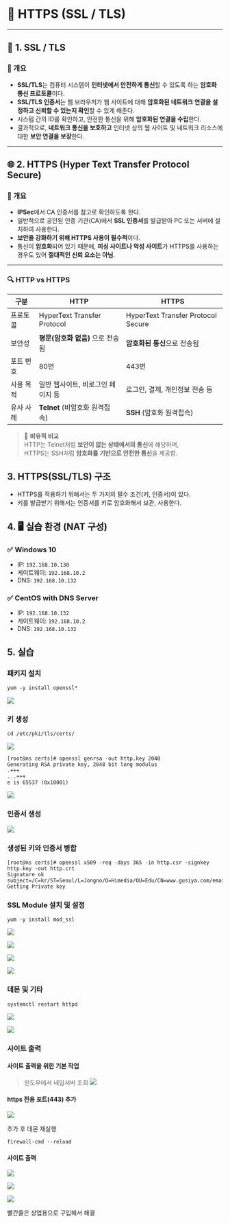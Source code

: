 # 📘 HTTPS (SSL / TLS)

---

## 🔐 1. SSL / TLS

### 📌 개요
- **SSL/TLS**는 컴퓨터 시스템이 **인터넷에서 안전하게 통신**할 수 있도록 하는 **암호화 통신 프로토콜**이다.
- **SSL/TLS 인증서**는 웹 브라우저가 웹 사이트에 대해 **암호화된 네트워크 연결을 설정하고 신뢰할 수 있는지 확인**할 수 있게 해준다.
- 시스템 간의 ID를 확인하고, 안전한 통신을 위해 **암호화된 연결을 수립**한다.
- 결과적으로, **네트워크 통신을 보호하고** 인터넷 상의 웹 사이트 및 네트워크 리소스에 대한 **보안 연결을 보장**한다.

---

## 🌐 2. HTTPS (Hyper Text Transfer Protocol Secure)

### 📌 개요
- **IPSec**에서 CA 인증서를 참고로 확인하도록 한다.
- 일반적으로 공인된 인증 기관(CA)에서 **SSL 인증서**를 발급받아 PC 또는 서버에 설치하여 사용한다.
- **보안을 강화하기 위해 HTTPS 사용이 필수적**이다.
- 통신이 **암호화**되어 있기 때문에, **피싱 사이트나 악성 사이트**가 HTTPS를 사용하는 경우도 있어 **절대적인 신뢰 요소는 아님**.

---

### 🔍 HTTP vs HTTPS

| 구분 | HTTP | HTTPS |
|------|------|-------|
| 프로토콜 | HyperText Transfer Protocol | HyperText Transfer Protocol Secure |
| 보안성 | **평문(암호화 없음)** 으로 전송됨 | **암호화된 통신**으로 전송됨 |
| 포트 번호 | 80번 | 443번 |
| 사용 목적 | 일반 웹사이트, 비로그인 페이지 등 | 로그인, 결제, 개인정보 전송 등 |
| 유사 사례 | **Telnet** (비암호화 원격접속) | **SSH** (암호화 원격접속) |

> 📌 **비유적 비교**  
> HTTP는 Telnet처럼 **보안이 없는 상태에서의 통신**에 해당하며,  
> HTTPS는 SSH처럼 **암호화를 기반으로 안전한 통신**을 제공함.

## 3. HTTPS(SSL/TLS) 구조

- HTTPS를 적용하기 위해서는 두 가지의 필수 조건(키, 인증서)이 있다.
- 키를 발급받기 위해서는 인증서를 키로 암호화해서 보관, 사용한다.


## 4. 🖥️ 실습 환경 (NAT 구성)

### ✅ Windows 10
- IP: `192.168.10.130`
- 게이트웨이: `192.168.10.2`
- DNS: `192.168.10.132`

### ✅ CentOS with DNS Server
- IP: `192.168.10.132`
- 게이트웨이: `192.168.10.2`
- DNS: `192.168.10.132`

## 5. 실습

### 패키지 설치
```
yum -y install openssl*
```
![](./img/HTTPS.img/0001.png)

### 키 생성
```
cd /etc/pki/tls/certs/
```
![](./img/HTTPS.img/0002.png)

```
[root@ns certs]# openssl genrsa -out http.key 2048
Generating RSA private key, 2048 bit long modulus
.+++
...+++
e is 65537 (0x10001)
```

![](./img/HTTPS.img/0003.png)

### 인증서 생성

![](./img/HTTPS.img/0004.png)


### 생성된 키와 인증서 병합

```
[root@ns certs]# openssl x509 -req -days 365 -in http.csr -signkey http.key -out http.crt
Signature ok
subject=/C=kr/ST=Seoul/L=Jongno/O=Himedia/OU=Edu/CN=www.gusiya.com/emailAddress=samadal@gusiya.com
Getting Private key
```

### SSL Module 설치 및 설정
```
yum -y install mod_ssl
```
![](./img/HTTPS.img/0005.png)

![](./img/HTTPS.img/0006.png)

![](./img/HTTPS.img/0007.png)

![](./img/HTTPS.img/0008.png)

### 데몬 및 기타

```
systemctl restart httpd
```
![](./img/HTTPS.img/0009.png)

![](./img/HTTPS.img/0010.png)


### 사이트 출력

#### 사이트 출력을 위한 기본 작업
>윈도우에서 네임서버 조회
![](./img/HTTPS.img/0011.png)

#### https 전용 포트(443) 추가

![](./img/HTTPS.img/0012.png)

추가 후 데몬 재실행
```
firewall-cmd --reload
```

#### 사이트 출력 
![](./img/HTTPS.img/0013.png)

![](./img/HTTPS.img/0014.png)

![](./img/HTTPS.img/0015.png)

빨간줄은 상업용으로 구입해서 해결